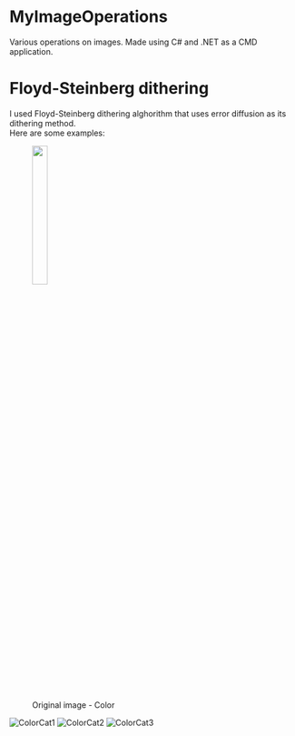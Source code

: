 # MyImageOperations
 Various operations on images. Made using C# and .NET as a CMD application.

# Floyd-Steinberg dithering
I used Floyd-Steinberg dithering alghorithm that uses error diffusion as its dithering method.
<br> 
Here are some examples:
<br>
<figure>
  <img src="https://github.com/IgorHelinski/MyImageOperations/assets/70145364/7e6caa94-c86d-415d-baae-de325987281d" width="25%" height="25%">
  <figcaption>Original image - Color</figcaption>
</figure>

![ColorCat1](https://github.com/IgorHelinski/MyImageOperations/assets/70145364/e58fdd76-66fa-4ef0-9016-43baa2ea53fd)
![ColorCat2](https://github.com/IgorHelinski/MyImageOperations/assets/70145364/2ea2a958-2fd6-493f-8a39-7cc3df5f007b)
![ColorCat3](https://github.com/IgorHelinski/MyImageOperations/assets/70145364/84785c05-cc73-484f-994e-96eccacf7250)
